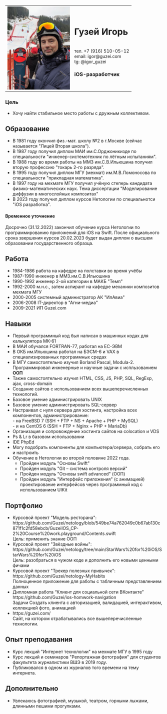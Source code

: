 <table>
<tr>
<td><img width = "200" src="img/20191220-135746-600%20Игорь%20на%20Саслонге%20Saslong.jpeg" title="Саслонг - трасса Кубка мира"></td>
<td><h1>Гузей Игорь</h1>
<br>тел. +7 (916) 510-05-12
<br>email: igor@guzei.com
<br>tg: @igor_guzei
<br><h3>iOS-разработчик</h3>
</td>
</tr>
</table>

### Цель
* Хочу найти стабильное место работы с дружным коллективом.

<h2>Образование</h2>
<ul>
<li>В 1981 году окончил физ.-мат. школу №2 в г.Москве (сейчас называется "Лицей Вторая школа").
<li>В 1987 году получил диплом МАИ им.С.Орджоникизде по специальности "инженер-системотехник по лётным испытаниям".
<li>В 1988 году во время работы на ММЗ им.С.В.Ильюшина получил вторую профессию "токарь 2-го разряда".
<li>В 1995 году получил диплом МГУ (мехмат) им.М.В.Ломоносова по специальности "прикладная математика".
<li>В 1997 году на мехмате МГУ получил учёную степерь кандидата физико-математических наук. Тема диссертации "Моделирование диффузии в многослойных композитах"
<li>В 2023 году получил диплом курсов Нетологии по специальнотси "iOS разработка".
</ul>

#### Временное уточнение
Досрочно (31.12.2022) закончил обучение курса Нетологии по программированию приложений для iOS на Swift.
После официального срока звершения курсов 20.02.2023 будет выдан диплом о высшем образовании государственного образца.

<h2>Работа</h2>
<ul>
<li>1984-1986 работа на кафедре на полставки во время учёбы
<li>1987-1990 инженер в ММЗ.им.С.В.Ильюшина
<li>1990-1992 инженер 2-ой категории в МАКБ "Темп"
<li>1992-2000 м.н.с., затем аспирант на кафедре механики композитов мехмата МГУ
<li>2000-2005 системный администратор АК "ИлАвиа"
<li>2006-2008 IT-директор в "Агни-медиа"
<li>2009-2021 ИП Guzei.com
</ul>

<h2>Навыки</h2>
<ul>
<li>Первый программный код был написан в машинных кодах для калькулятора МК-61
<li>В МАИ обучался FORTRAN-77, работал на ЕС-ЭВМ
<li>В ОКБ им.Ильюшина работал на БЭСМ-6 и VAX в специализированных программных средах
<li>В МГУ самостоятельно изучил Borland Pascal, Modula-2. Программировал инженерные и научные задачи с испльзованием <b>ООП</b>
<li>Также самостоятельно изучил HTML, CSS, JS, PHP, SQL, RegExp, ajax, cross-domain
<li>Создание сайтов с использованием всех вышеперечисленных технологий.
<li>Базовое умение администрировать UNIX
<li>Базовое умение администрировать SQL-сервер
<li>Настраивал с нуля сервера для хостинга, настройка всех компонентов, администрирование:
<br>- на FreeBSD 7 (SSH + FTP + NS + Apache + PHP + MySQL)
<br>- и на CentOS 6 (SSH + FTP + Nginx + PHP + MariaDb)
<li>Организация и сопровождение хостинга сайтов на colocation и VDS
<li>Ps & Lr в базовом использовании
<li>IDE PhpEd
<li>Могу подобрать компоненты для компьютера/сервера, собрать его и настроить
<li>Обучение в Нетологии во второй половине 2022 года.
<ul>
<li>Пройден модуль "Основы Swift"
<li>Пройден модуль "Git – система контроля версий"
<li>Пройден модуль "Основы swift advanced" (ООП)
<li>Пройден модуль "Интерфейс приложения" (с анимацией)
  <br>проектирование интерфейсов через программный код с использованием UIKit
</ul>
</ul>

<h2>Портфолио</h2>
<ul>
<li>Курсовой проект "Модель ресторана":
<br>https://github.com/Guzei/netology/blob/549be74a762049c0b67ab130c871f1c2fd58ebcb/GuzeiIOS_CP-2%20Course%20work.playground/Contents.swift
<br>Цель: применить знание ООП
<li>Курсовой проект "Звёздные войны":
<br>https://github.com/Guzei/netology/tree/main/StarWars%20for%20iOS/StarWars%20for%20iOS
<br>Цель: разобраться в чужом коде и дополнить его новыми ценными фичами
<li>Курсовой проект "Трекер полезных привычек": 
<br>https://github.com/Guzei/netology-MyHabits
<br>Полноценное приложение для работы с табличным представлением данных
<li>Дипломная работа “Клиент для социальной сети ВКонтакте”
<br>https://github.com/Guzei/ios-homwork-navigation
<br>Задачи Создать клиента с авторизацией, валидацией, интерактивом, коллекцией фото, анимацией
<li>https://guzei.com/
<br>Сайт, на котором отрабатывались все вышеперечисленные технологии.
</ul>

## Опыт преподавания
* Курс лекций "Интернет технологии" на мехмате МГУ в 1995 году
* Курс лекций и семинаров "Репортажная фотография" для студентов факультета журналистики ВШЭ в 2019 году.
* Публиковался в одном из журналов того времени на тему интернета.

## Дополнительно
* Увлекаюсь фотографией, музыкой, театром, горными лыжами, длинными пешими прогулками.
